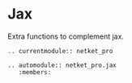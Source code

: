 # Jax

Extra functions to complement jax.


```{eval-rst}
.. currentmodule:: netket_pro

.. automodule:: netket_pro.jax
   :members:

```
